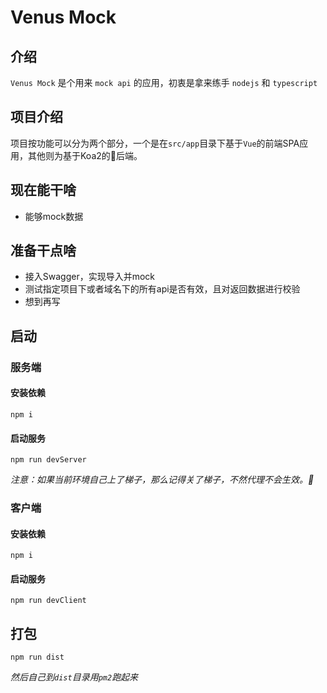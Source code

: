 # Venus Mock

## 介绍
```Venus Mock``` 是个用来 ```mock api``` 的应用，初衷是拿来练手 ```nodejs``` 和 ```typescript```

## 项目介绍
项目按功能可以分为两个部分，一个是在```src/app```目录下基于```Vue```的前端SPA应用，其他则为基于Koa2的后端。

## 现在能干啥
* 能够mock数据

## 准备干点啥
* 接入Swagger，实现导入并mock
* 测试指定项目下或者域名下的所有api是否有效，且对返回数据进行校验
* 想到再写

## 启动
### 服务端
#### 安装依赖
```npm i```
#### 启动服务
```npm run devServer ```

_注意：如果当前环境自己上了梯子，那么记得关了梯子，不然代理不会生效。_

### 客户端
#### 安装依赖
```npm i```
#### 启动服务
```npm run devClient ```

## 打包
```npm run dist```

*然后自己到```dist```目录用```pm2```跑起来*

